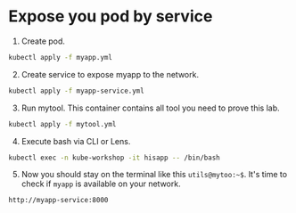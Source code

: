 # Expose you pod by service

1. Create pod.

```sh
kubectl apply -f myapp.yml
```

2. Create service to expose myapp to the network.

```sh
kubectl apply -f myapp-service.yml
```

3. Run mytool. This container contains all tool you need to prove this lab.

```sh
kubectl apply -f mytool.yml
```

4. Execute bash via CLI or Lens.

```sh
kubectl exec -n kube-workshop -it hisapp -- /bin/bash
```

5. Now you should stay on the terminal like this `utils@mytoo:~$`. It's time to check if `myapp` is available on your network.

```sh
http://myapp-service:8000
```